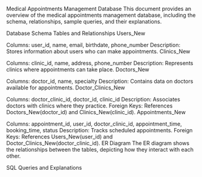 Medical Appointments Management Database
This document provides an overview of the medical appointments management database, including the schema, relationships, sample queries, and their explanations.

Database Schema
Tables and Relationships
Users_New

Columns: user_id, name, email, birthdate, phone_number
Description: Stores information about users who can make appointments.
Clinics_New

Columns: clinic_id, name, address, phone_number
Description: Represents clinics where appointments can take place.
Doctors_New

Columns: doctor_id, name, specialty
Description: Contains data on doctors available for appointments.
Doctor_Clinics_New

Columns: doctor_clinic_id, doctor_id, clinic_id
Description: Associates doctors with clinics where they practice.
Foreign Keys: References Doctors_New(doctor_id) and Clinics_New(clinic_id).
Appointments_New

Columns: appointment_id, user_id, doctor_clinic_id, appointment_time, booking_time, status
Description: Tracks scheduled appointments.
Foreign Keys: References Users_New(user_id) and Doctor_Clinics_New(doctor_clinic_id).
ER Diagram
The ER diagram shows the relationships between the tables, depicting how they interact with each other.


SQL Queries and Explanations
